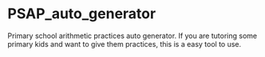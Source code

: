 # PSAP_auto_generator
Primary school arithmetic practices auto generator. If you are tutoring some primary kids and want to give them practices, this is a easy tool to use.
